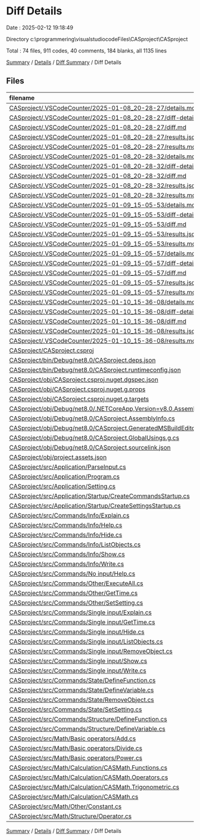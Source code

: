 # Diff Details

Date : 2025-02-12 19:18:49

Directory c:\\programmering\\visualstudiocodeFiles\\CASproject\\CASproject

Total : 74 files,  911 codes, 40 comments, 184 blanks, all 1135 lines

[Summary](results.md) / [Details](details.md) / [Diff Summary](diff.md) / Diff Details

## Files
| filename | language | code | comment | blank | total |
| :--- | :--- | ---: | ---: | ---: | ---: |
| [CASproject/.VSCodeCounter/2025-01-08\_20-28-27/details.md](/CASproject/.VSCodeCounter/2025-01-08_20-28-27/details.md) | Markdown | 16 | 0 | 6 | 22 |
| [CASproject/.VSCodeCounter/2025-01-08\_20-28-27/diff-details.md](/CASproject/.VSCodeCounter/2025-01-08_20-28-27/diff-details.md) | Markdown | 9 | 0 | 6 | 15 |
| [CASproject/.VSCodeCounter/2025-01-08\_20-28-27/diff.md](/CASproject/.VSCodeCounter/2025-01-08_20-28-27/diff.md) | Markdown | 12 | 0 | 7 | 19 |
| [CASproject/.VSCodeCounter/2025-01-08\_20-28-27/results.json](/CASproject/.VSCodeCounter/2025-01-08_20-28-27/results.json) | JSON | 1 | 0 | 0 | 1 |
| [CASproject/.VSCodeCounter/2025-01-08\_20-28-27/results.md](/CASproject/.VSCodeCounter/2025-01-08_20-28-27/results.md) | Markdown | 14 | 0 | 7 | 21 |
| [CASproject/.VSCodeCounter/2025-01-08\_20-28-32/details.md](/CASproject/.VSCodeCounter/2025-01-08_20-28-32/details.md) | Markdown | 17 | 0 | 6 | 23 |
| [CASproject/.VSCodeCounter/2025-01-08\_20-28-32/diff-details.md](/CASproject/.VSCodeCounter/2025-01-08_20-28-32/diff-details.md) | Markdown | 24 | 0 | 6 | 30 |
| [CASproject/.VSCodeCounter/2025-01-08\_20-28-32/diff.md](/CASproject/.VSCodeCounter/2025-01-08_20-28-32/diff.md) | Markdown | 17 | 0 | 7 | 24 |
| [CASproject/.VSCodeCounter/2025-01-08\_20-28-32/results.json](/CASproject/.VSCodeCounter/2025-01-08_20-28-32/results.json) | JSON | 1 | 0 | 0 | 1 |
| [CASproject/.VSCodeCounter/2025-01-08\_20-28-32/results.md](/CASproject/.VSCodeCounter/2025-01-08_20-28-32/results.md) | Markdown | 14 | 0 | 7 | 21 |
| [CASproject/.VSCodeCounter/2025-01-09\_15-05-53/details.md](/CASproject/.VSCodeCounter/2025-01-09_15-05-53/details.md) | Markdown | 17 | 0 | 6 | 23 |
| [CASproject/.VSCodeCounter/2025-01-09\_15-05-53/diff-details.md](/CASproject/.VSCodeCounter/2025-01-09_15-05-53/diff-details.md) | Markdown | 25 | 0 | 6 | 31 |
| [CASproject/.VSCodeCounter/2025-01-09\_15-05-53/diff.md](/CASproject/.VSCodeCounter/2025-01-09_15-05-53/diff.md) | Markdown | 17 | 0 | 7 | 24 |
| [CASproject/.VSCodeCounter/2025-01-09\_15-05-53/results.json](/CASproject/.VSCodeCounter/2025-01-09_15-05-53/results.json) | JSON | 1 | 0 | 0 | 1 |
| [CASproject/.VSCodeCounter/2025-01-09\_15-05-53/results.md](/CASproject/.VSCodeCounter/2025-01-09_15-05-53/results.md) | Markdown | 14 | 0 | 7 | 21 |
| [CASproject/.VSCodeCounter/2025-01-09\_15-05-57/details.md](/CASproject/.VSCodeCounter/2025-01-09_15-05-57/details.md) | Markdown | 18 | 0 | 6 | 24 |
| [CASproject/.VSCodeCounter/2025-01-09\_15-05-57/diff-details.md](/CASproject/.VSCodeCounter/2025-01-09_15-05-57/diff-details.md) | Markdown | 26 | 0 | 6 | 32 |
| [CASproject/.VSCodeCounter/2025-01-09\_15-05-57/diff.md](/CASproject/.VSCodeCounter/2025-01-09_15-05-57/diff.md) | Markdown | 17 | 0 | 7 | 24 |
| [CASproject/.VSCodeCounter/2025-01-09\_15-05-57/results.json](/CASproject/.VSCodeCounter/2025-01-09_15-05-57/results.json) | JSON | 1 | 0 | 0 | 1 |
| [CASproject/.VSCodeCounter/2025-01-09\_15-05-57/results.md](/CASproject/.VSCodeCounter/2025-01-09_15-05-57/results.md) | Markdown | 14 | 0 | 7 | 21 |
| [CASproject/.VSCodeCounter/2025-01-10\_15-36-08/details.md](/CASproject/.VSCodeCounter/2025-01-10_15-36-08/details.md) | Markdown | 31 | 0 | 6 | 37 |
| [CASproject/.VSCodeCounter/2025-01-10\_15-36-08/diff-details.md](/CASproject/.VSCodeCounter/2025-01-10_15-36-08/diff-details.md) | Markdown | 40 | 0 | 6 | 46 |
| [CASproject/.VSCodeCounter/2025-01-10\_15-36-08/diff.md](/CASproject/.VSCodeCounter/2025-01-10_15-36-08/diff.md) | Markdown | 19 | 0 | 7 | 26 |
| [CASproject/.VSCodeCounter/2025-01-10\_15-36-08/results.json](/CASproject/.VSCodeCounter/2025-01-10_15-36-08/results.json) | JSON | 1 | 0 | 0 | 1 |
| [CASproject/.VSCodeCounter/2025-01-10\_15-36-08/results.md](/CASproject/.VSCodeCounter/2025-01-10_15-36-08/results.md) | Markdown | 17 | 0 | 7 | 24 |
| [CASproject/CASproject.csproj](/CASproject/CASproject.csproj) | XML | 11 | 0 | 4 | 15 |
| [CASproject/bin/Debug/net8.0/CASproject.deps.json](/CASproject/bin/Debug/net8.0/CASproject.deps.json) | JSON | 59 | 0 | 0 | 59 |
| [CASproject/bin/Debug/net8.0/CASproject.runtimeconfig.json](/CASproject/bin/Debug/net8.0/CASproject.runtimeconfig.json) | JSON | 12 | 0 | 0 | 12 |
| [CASproject/obj/CASproject.csproj.nuget.dgspec.json](/CASproject/obj/CASproject.csproj.nuget.dgspec.json) | JSON | 80 | 0 | 0 | 80 |
| [CASproject/obj/CASproject.csproj.nuget.g.props](/CASproject/obj/CASproject.csproj.nuget.g.props) | XML | 16 | 0 | 0 | 16 |
| [CASproject/obj/CASproject.csproj.nuget.g.targets](/CASproject/obj/CASproject.csproj.nuget.g.targets) | XML | 2 | 0 | 0 | 2 |
| [CASproject/obj/Debug/net8.0/.NETCoreApp,Version=v8.0.AssemblyAttributes.cs](/CASproject/obj/Debug/net8.0/.NETCoreApp,Version=v8.0.AssemblyAttributes.cs) | C# | 3 | 1 | 1 | 5 |
| [CASproject/obj/Debug/net8.0/CASproject.AssemblyInfo.cs](/CASproject/obj/Debug/net8.0/CASproject.AssemblyInfo.cs) | C# | 9 | 9 | 5 | 23 |
| [CASproject/obj/Debug/net8.0/CASproject.GeneratedMSBuildEditorConfig.editorconfig](/CASproject/obj/Debug/net8.0/CASproject.GeneratedMSBuildEditorConfig.editorconfig) | Properties | 13 | 0 | 1 | 14 |
| [CASproject/obj/Debug/net8.0/CASproject.GlobalUsings.g.cs](/CASproject/obj/Debug/net8.0/CASproject.GlobalUsings.g.cs) | C# | 7 | 1 | 1 | 9 |
| [CASproject/obj/Debug/net8.0/CASproject.sourcelink.json](/CASproject/obj/Debug/net8.0/CASproject.sourcelink.json) | JSON | 1 | 0 | 0 | 1 |
| [CASproject/obj/project.assets.json](/CASproject/obj/project.assets.json) | JSON | 139 | 0 | 0 | 139 |
| [CASproject/src/Application/ParseInput.cs](/CASproject/src/Application/ParseInput.cs) | C# | 2 | 0 | 0 | 2 |
| [CASproject/src/Application/Program.cs](/CASproject/src/Application/Program.cs) | C# | 11 | 10 | 6 | 27 |
| [CASproject/src/Application/Setting.cs](/CASproject/src/Application/Setting.cs) | C# | 11 | 1 | 2 | 14 |
| [CASproject/src/Application/Startup/CreateCommandsStartup.cs](/CASproject/src/Application/Startup/CreateCommandsStartup.cs) | C# | 6 | 0 | 0 | 6 |
| [CASproject/src/Application/Startup/CreateSettingsStartup.cs](/CASproject/src/Application/Startup/CreateSettingsStartup.cs) | C# | 19 | 0 | 2 | 21 |
| [CASproject/src/Commands/Info/Explain.cs](/CASproject/src/Commands/Info/Explain.cs) | C# | 56 | 3 | 10 | 69 |
| [CASproject/src/Commands/Info/Help.cs](/CASproject/src/Commands/Info/Help.cs) | C# | 15 | 0 | 3 | 18 |
| [CASproject/src/Commands/Info/Hide.cs](/CASproject/src/Commands/Info/Hide.cs) | C# | 15 | 0 | 3 | 18 |
| [CASproject/src/Commands/Info/ListObjects.cs](/CASproject/src/Commands/Info/ListObjects.cs) | C# | 75 | 3 | 11 | 89 |
| [CASproject/src/Commands/Info/Show.cs](/CASproject/src/Commands/Info/Show.cs) | C# | 15 | 0 | 3 | 18 |
| [CASproject/src/Commands/Info/Write.cs](/CASproject/src/Commands/Info/Write.cs) | C# | 41 | 8 | 11 | 60 |
| [CASproject/src/Commands/No input/Help.cs](/CASproject/src/Commands/No%20input/Help.cs) | C# | -15 | 0 | -3 | -18 |
| [CASproject/src/Commands/Other/ExecuteAll.cs](/CASproject/src/Commands/Other/ExecuteAll.cs) | C# | 11 | 0 | 3 | 14 |
| [CASproject/src/Commands/Other/GetTime.cs](/CASproject/src/Commands/Other/GetTime.cs) | C# | 27 | 0 | 3 | 30 |
| [CASproject/src/Commands/Other/SetSetting.cs](/CASproject/src/Commands/Other/SetSetting.cs) | C# | -15 | 0 | -3 | -18 |
| [CASproject/src/Commands/Single input/Explain.cs](/CASproject/src/Commands/Single%20input/Explain.cs) | C# | -56 | -3 | -10 | -69 |
| [CASproject/src/Commands/Single input/GetTime.cs](/CASproject/src/Commands/Single%20input/GetTime.cs) | C# | -27 | 0 | -3 | -30 |
| [CASproject/src/Commands/Single input/Hide.cs](/CASproject/src/Commands/Single%20input/Hide.cs) | C# | -15 | 0 | -3 | -18 |
| [CASproject/src/Commands/Single input/ListObjects.cs](/CASproject/src/Commands/Single%20input/ListObjects.cs) | C# | -75 | -3 | -11 | -89 |
| [CASproject/src/Commands/Single input/RemoveObject.cs](/CASproject/src/Commands/Single%20input/RemoveObject.cs) | C# | -14 | 0 | -3 | -17 |
| [CASproject/src/Commands/Single input/Show.cs](/CASproject/src/Commands/Single%20input/Show.cs) | C# | -15 | 0 | -3 | -18 |
| [CASproject/src/Commands/Single input/Write.cs](/CASproject/src/Commands/Single%20input/Write.cs) | C# | -36 | -6 | -10 | -52 |
| [CASproject/src/Commands/State/DefineFunction.cs](/CASproject/src/Commands/State/DefineFunction.cs) | C# | 20 | 0 | 3 | 23 |
| [CASproject/src/Commands/State/DefineVariable.cs](/CASproject/src/Commands/State/DefineVariable.cs) | C# | 20 | 0 | 3 | 23 |
| [CASproject/src/Commands/State/RemoveObject.cs](/CASproject/src/Commands/State/RemoveObject.cs) | C# | 14 | 0 | 3 | 17 |
| [CASproject/src/Commands/State/SetSetting.cs](/CASproject/src/Commands/State/SetSetting.cs) | C# | 15 | 0 | 3 | 18 |
| [CASproject/src/Commands/Structure/DefineFunction.cs](/CASproject/src/Commands/Structure/DefineFunction.cs) | C# | -20 | 0 | -3 | -23 |
| [CASproject/src/Commands/Structure/DefineVariable.cs](/CASproject/src/Commands/Structure/DefineVariable.cs) | C# | -20 | 0 | -3 | -23 |
| [CASproject/src/Math/Basic operators/Add.cs](/CASproject/src/Math/Basic%20operators/Add.cs) | C# | 2 | 0 | 1 | 3 |
| [CASproject/src/Math/Basic operators/Divide.cs](/CASproject/src/Math/Basic%20operators/Divide.cs) | C# | 3 | 0 | 0 | 3 |
| [CASproject/src/Math/Basic operators/Power.cs](/CASproject/src/Math/Basic%20operators/Power.cs) | C# | -1 | 0 | 1 | 0 |
| [CASproject/src/Math/Calculation/CASMath.Functions.cs](/CASproject/src/Math/Calculation/CASMath.Functions.cs) | C# | 11 | 0 | 2 | 13 |
| [CASproject/src/Math/Calculation/CASMath.Operators.cs](/CASproject/src/Math/Calculation/CASMath.Operators.cs) | C# | 23 | 0 | 6 | 29 |
| [CASproject/src/Math/Calculation/CASMath.Trigonometric.cs](/CASproject/src/Math/Calculation/CASMath.Trigonometric.cs) | C# | 27 | 0 | 6 | 33 |
| [CASproject/src/Math/Calculation/CASMath.cs](/CASproject/src/Math/Calculation/CASMath.cs) | C# | 16 | 12 | 5 | 33 |
| [CASproject/src/Math/Other/Constant.cs](/CASproject/src/Math/Other/Constant.cs) | C# | 30 | 2 | 7 | 39 |
| [CASproject/src/Math/Structure/Operator.cs](/CASproject/src/Math/Structure/Operator.cs) | C# | 0 | 2 | 0 | 2 |

[Summary](results.md) / [Details](details.md) / [Diff Summary](diff.md) / Diff Details